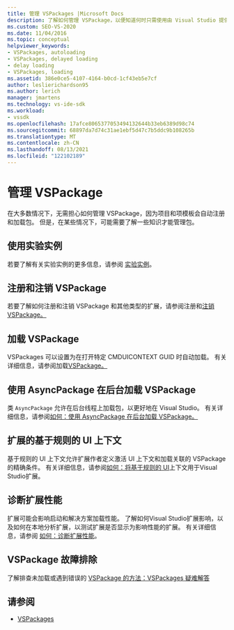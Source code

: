 ```yaml
---
title: 管理 VSPackages |Microsoft Docs
description: 了解如何管理 VSPackage，以便知道何时只需使用由 Visual Studio 提供的默认 VSPackage 管理，以及如何以及何时对其进行自定义。
ms.custom: SEO-VS-2020
ms.date: 11/04/2016
ms.topic: conceptual
helpviewer_keywords:
- VSPackages, autoloading
- VSPackages, delayed loading
- delay loading
- VSPackages, loading
ms.assetid: 386e0ce5-4107-4164-b0cd-1cf43eb5e7cf
author: leslierichardson95
ms.author: lerich
manager: jmartens
ms.technology: vs-ide-sdk
ms.workload:
- vssdk
ms.openlocfilehash: 17afce8065377053494132644b33eb6389d98c74
ms.sourcegitcommit: 68897da7d74c31ae1ebf5d47c7b5ddc9b108265b
ms.translationtype: MT
ms.contentlocale: zh-CN
ms.lasthandoff: 08/13/2021
ms.locfileid: "122102189"
---
```

# <a name="manage-vspackages"></a>管理 VSPackage
在大多数情况下，无需担心如何管理 VSPackage，因为项目和项模板会自动注册和加载包。 但是，在某些情况下，可能需要了解一些知识才能管理包。

## <a name="use-the-experimental-instance"></a>使用实验实例
 若要了解有关实验实例的更多信息，请参阅 [实验实例](../extensibility/the-experimental-instance.md)。

## <a name="register-and-unregister-vspackages"></a>注册和注销 VSPackage
 若要了解如何注册和注销 VSPackage 和其他类型的扩展，请参阅注册和[注销 VSPackage。](../extensibility/registering-and-unregistering-vspackages.md)

## <a name="load-a-vspackage"></a>加载 VSPackage
 VSPackages 可以设置为在打开特定 CMDUICONTEXT GUID 时自动加载。 有关详细信息，请参阅加载[VSPackage。](../extensibility/loading-vspackages.md)

## <a name="use-asyncpackage-to-load-vspackages-in-the-background"></a>使用 AsyncPackage 在后台加载 VSPackage
 类 `AsyncPackage` 允许在后台线程上加载包，以更好地在 Visual Studio。 有关详细信息，请参阅[如何：使用 AsyncPackage 在后台加载 VSPackage。](../extensibility/how-to-use-asyncpackage-to-load-vspackages-in-the-background.md)

## <a name="rule-based-ui-context-for-extensions"></a>扩展的基于规则的 UI 上下文
 基于规则的 UI 上下文允许扩展作者定义激活 UI 上下文和加载关联的 VSPackage 的精确条件。 有关详细信息，请参阅[如何：将基于规则的 UI](../extensibility/how-to-use-rule-based-ui-context-for-visual-studio-extensions.md)上下文用于Visual Studio扩展。

## <a name="diagnose-extension-performance"></a>诊断扩展性能
扩展可能会影响启动和解决方案加载性能。 了解如何Visual Studio扩展影响，以及如何在本地分析扩展，以测试扩展是否显示为影响性能的扩展。 有关详细信息，请参阅 [如何：诊断扩展性能](how-to-diagnose-extension-performance.md)。

## <a name="troubleshoot-vspackages"></a>VSPackage 故障排除
 了解排查未加载或遇到错误的 [VSPackage 的方法：VSPackages 疑难解答](../extensibility/troubleshooting-vspackages.md)

## <a name="see-also"></a>请参阅
- [VSPackages](../extensibility/internals/vspackages.md)
